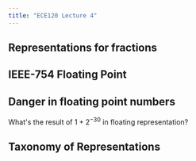 ```yaml
---
title: "ECE120 Lecture 4"
---
```

## Representations for fractions


## IEEE-754 Floating Point


## Danger in floating point numbers
What's the result of $1+2^{-30}$ in floating representation?


## Taxonomy of Representations

